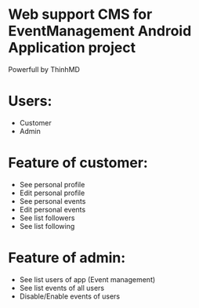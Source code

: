 # Web support CMS for EventManagement Android Application project

Powerfull by ThinhMD

# Users:

- Customer
- Admin

# Feature of customer:

- See personal profile
- Edit personal profile
- See personal events
- Edit personal events
- See list followers
- See list following

# Feature of admin:

- See list users of app (Event management)
- See list events of all users
- Disable/Enable events of users
